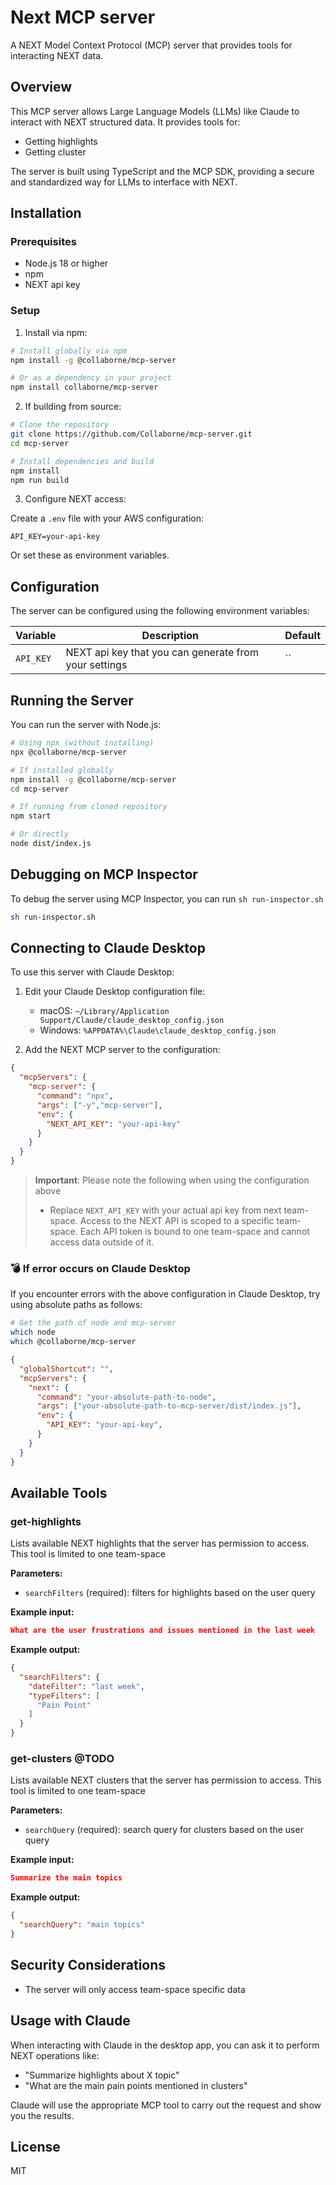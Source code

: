 # Next MCP server

A NEXT Model Context Protocol (MCP) server that provides tools for interacting
NEXT data.

## Overview

This MCP server allows Large Language Models (LLMs) like Claude to interact with
NEXT structured data. It provides tools for:

- Getting highlights
- Getting cluster

The server is built using TypeScript and the MCP SDK, providing a secure and standardized way for LLMs to interface with NEXT.

## Installation

### Prerequisites

- Node.js 18 or higher
- npm
- NEXT api key

### Setup

1. Install via npm:

```bash
# Install globally via npm
npm install -g @collaborne/mcp-server

# Or as a dependency in your project
npm install collaborne/mcp-server
```

2. If building from source:

```bash
# Clone the repository
git clone https://github.com/Collaborne/mcp-server.git
cd mcp-server

# Install dependencies and build
npm install
npm run build
```

3. Configure NEXT access:

Create a `.env` file with your AWS configuration:

```
API_KEY=your-api-key
```

Or set these as environment variables.

## Configuration

The server can be configured using the following environment variables:

| Variable                | Description                                           | Default  |
| ----------------------- | -------------------------------------------------     | -------- |
| `API_KEY`               | NEXT api key that you can generate from your settings | ``       |

## Running the Server

You can run the server with Node.js:

```bash
# Using npx (without installing)
npx @collaborne/mcp-server

# If installed globally
npm install -g @collaborne/mcp-server
cd mcp-server

# If running from cloned repository
npm start

# Or directly
node dist/index.js
```

## Debugging on MCP Inspector

To debug the server using MCP Inspector, you can run `sh run-inspector.sh`

```bash
sh run-inspector.sh
```

## Connecting to Claude Desktop

To use this server with Claude Desktop:

1. Edit your Claude Desktop configuration file:

   - macOS: `~/Library/Application Support/Claude/claude_desktop_config.json`
   - Windows: `%APPDATA%\Claude\claude_desktop_config.json`

2. Add the NEXT MCP server to the configuration:

```json
{
  "mcpServers": {
    "mcp-server": {
      "command": "npx",
      "args": ["-y","mcp-server"],
      "env": {
        "NEXT_API_KEY": "your-api-key"
      }
    }
  }
}
```

> **Important**: Please note the following when using the configuration above
>
> - Replace `NEXT_API_KEY` with your actual api key from next team-space. Access to the NEXT API is scoped to a specific team-space. Each API token is bound to one team-space and cannot access data outside of it.

### 💣 If error occurs on Claude Desktop

If you encounter errors with the above configuration in Claude Desktop, try using absolute paths as follows:

```bash
# Get the path of node and mcp-server
which node
which @collaborne/mcp-server
```

```json
{
  "globalShortcut": "",
  "mcpServers": {
    "next": {
      "command": "your-absolute-path-to-node",
      "args": ["your-absolute-path-to-mcp-server/dist/index.js"],
      "env": {
        "API_KEY": "your-api-key",
      }
    }
  }
}
```

## Available Tools

### get-highlights

Lists available NEXT highlights that the server has permission to access. This
tool is limited to one team-space

**Parameters:**

- `searchFilters` (required): filters for highlights based on the user query

**Example input:**

```json
What are the user frustrations and issues mentioned in the last week 
```

**Example output:**

```json
{
  "searchFilters": {
    "dateFilter": "last week",
    "typeFilters": [
      "Pain Point"
    ]
  }
}
```

### get-clusters @TODO

Lists available NEXT clusters that the server has permission to access. This
tool is limited to one team-space

**Parameters:**

- `searchQuery` (required): search query for clusters based on the user query

**Example input:**

```json
Summarize the main topics 
```

**Example output:**

```json
{
  "searchQuery": "main topics"
}
```

## Security Considerations

- The server will only access team-space specific data

## Usage with Claude

When interacting with Claude in the desktop app, you can ask it to perform NEXT operations like:

- "Summarize highlights about X topic"
- "What are the main pain points mentioned in clusters"

Claude will use the appropriate MCP tool to carry out the request and show you the results.

## License

MIT
